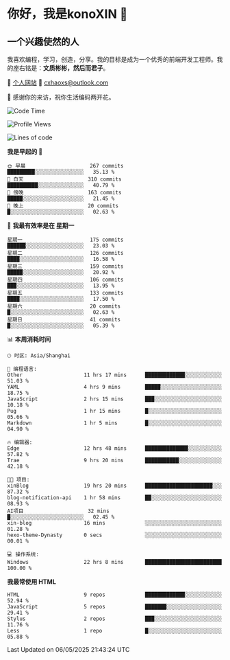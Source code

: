 <!--
**konoXIN/konoXIN** is a ✨ _special_ ✨ repository because its `README.md` (this file) appears on your GitHub profile.

Here are some ideas to get you started:

- 🔭 I’m currently working on ...
- 🌱 I’m currently learning ...
- 👯 I’m looking to collaborate on ...
- 🤔 I’m looking for help with ...
- 💬 Ask me about ...
- 📫 How to reach me: ...
- 😄 Pronouns: ...
- ⚡ Fun fact: ...
-->
# 你好，我是konoXIN 👋
## 一个兴趣使然的人

我喜欢编程，学习，创造，分享。我的目标是成为一个优秀的前端开发工程师。我的座右铭是：**文质彬彬，然后而君子**。

📄 [个人网站](https://www.konoxin.top/)  📮 cxhaoxs@outlook.com
    
👋 感谢你的来访，祝你生活编码两开花。
 <!--START_SECTION:waka-->
![Code Time](http://img.shields.io/badge/Code%20Time-2%2C130%20hrs-blue)

![Profile Views](http://img.shields.io/badge/%E4%B8%AA%E4%BA%BA%E8%B5%84%E6%96%99%E8%A7%82%E7%9C%8B%E6%AC%A1%E6%95%B0-75-blue)

![Lines of code](https://img.shields.io/badge/%E4%BB%8E%E3%80%8CHello%20World%E3%80%8D%E8%B5%B7%E6%88%91%E5%B7%B2%E7%BB%8F%E5%86%99%E4%BA%86-298.4%20thousand%20%E8%A1%8C%E4%BB%A3%E7%A0%81-blue)

**我是早起的 🐤** 

```text
🌞 早晨                     267 commits         █████████░░░░░░░░░░░░░░░░   35.13 % 
🌆 白天                     310 commits         ██████████░░░░░░░░░░░░░░░   40.79 % 
🌃 傍晚                     163 commits         █████░░░░░░░░░░░░░░░░░░░░   21.45 % 
🌙 晚上                     20 commits          █░░░░░░░░░░░░░░░░░░░░░░░░   02.63 % 
```
📅 **我最有效率是在 星期一** 

```text
星期一                      175 commits         ██████░░░░░░░░░░░░░░░░░░░   23.03 % 
星期二                      126 commits         ████░░░░░░░░░░░░░░░░░░░░░   16.58 % 
星期三                      159 commits         █████░░░░░░░░░░░░░░░░░░░░   20.92 % 
星期四                      106 commits         ███░░░░░░░░░░░░░░░░░░░░░░   13.95 % 
星期五                      133 commits         ████░░░░░░░░░░░░░░░░░░░░░   17.50 % 
星期六                      20 commits          █░░░░░░░░░░░░░░░░░░░░░░░░   02.63 % 
星期日                      41 commits          █░░░░░░░░░░░░░░░░░░░░░░░░   05.39 % 
```


📊 **本周消耗时间** 

```text
🕑︎ 时区: Asia/Shanghai

💬 编程语言: 
Other                    11 hrs 17 mins      █████████████░░░░░░░░░░░░   51.03 % 
YAML                     4 hrs 9 mins        █████░░░░░░░░░░░░░░░░░░░░   18.75 % 
JavaScript               2 hrs 15 mins       ███░░░░░░░░░░░░░░░░░░░░░░   10.18 % 
Pug                      1 hr 15 mins        █░░░░░░░░░░░░░░░░░░░░░░░░   05.66 % 
Markdown                 1 hr 5 mins         █░░░░░░░░░░░░░░░░░░░░░░░░   04.90 % 

🔥 编辑器: 
Edge                     12 hrs 48 mins      ██████████████░░░░░░░░░░░   57.82 % 
Trae                     9 hrs 20 mins       ███████████░░░░░░░░░░░░░░   42.18 % 

🐱‍💻 项目: 
xinBlog                  19 hrs 20 mins      ██████████████████████░░░   87.32 % 
blog-notification-api    1 hr 58 mins        ██░░░░░░░░░░░░░░░░░░░░░░░   08.93 % 
AI项目                     32 mins             █░░░░░░░░░░░░░░░░░░░░░░░░   02.45 % 
xin-blog                 16 mins             ░░░░░░░░░░░░░░░░░░░░░░░░░   01.28 % 
hexo-theme-Dynasty       0 secs              ░░░░░░░░░░░░░░░░░░░░░░░░░   00.01 % 

💻 操作系统: 
Windows                  22 hrs 8 mins       █████████████████████████   100.00 % 
```

**我最常使用 HTML** 

```text
HTML                     9 repos             █████████████░░░░░░░░░░░░   52.94 % 
JavaScript               5 repos             ███████░░░░░░░░░░░░░░░░░░   29.41 % 
Stylus                   2 repos             ███░░░░░░░░░░░░░░░░░░░░░░   11.76 % 
Less                     1 repo              █░░░░░░░░░░░░░░░░░░░░░░░░   05.88 % 
```




 Last Updated on 06/05/2025 21:43:24 UTC
<!--END_SECTION:waka-->
